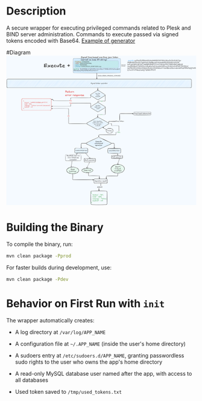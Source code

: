 # Description

A secure wrapper for executing privileged commands related to Plesk and BIND server administration. Commands to execute
passed via signed tokens encoded with Base64. [Example of generator](https://github.com/HossBigft/signedTokenGenerator)

#Diagram
![asdasdt](singed_executor.png)
# Building the Binary

To compile the binary, run:

```bash
mvn clean package -Pprod
```

For faster builds during development, use:

```bash
mvn clean package -Pdev
```

# Behavior on First Run with `init`

The wrapper automatically creates:

- A log directory at `/var/log/APP_NAME`

- A configuration file at `~/.APP_NAME` (inside the user's home directory)

- A sudoers entry at `/etc/sudoers.d/APP_NAME`, granting passwordless sudo rights to the user who owns the app's home
  directory

- A read-only MySQL database user named after the app, with access to all databases
- Used token saved to `/tmp/used_tokens.txt`